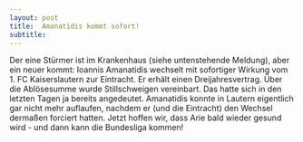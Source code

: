 ```yaml
---
layout: post
title:  Amanatidis kommt sofort!
subtitle:  
---
```


Der eine Stürmer ist im Krankenhaus (siehe untenstehende Meldung), aber ein neuer kommt: Ioannis Amanatidis wechselt mit sofortiger Wirkung vom 1. FC Kaiserslautern zur Eintracht. Er erhält einen Dreijahresvertrag. Über die Ablösesumme wurde Stillschweigen vereinbart. Das hatte sich in den letzten Tagen ja bereits angedeutet. Amanatidis konnte in Lautern eigentlich gar nicht mehr auflaufen, nachdem er (und die Eintracht) den Wechsel dermaßen forciert hatten. Jetzt hoffen wir, dass Arie bald wieder gesund wird - und dann kann die Bundesliga kommen!


